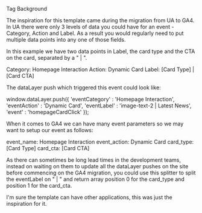 Tag Background

The inspiration for this template came during the migration from UA to GA4. In UA there were only 3 levels of data you could have for an event - Category, Action and Label. As a result you would regularly need to put multiple data points into any one of those fields.

In this example we have two data points in Label, the card type and the CTA on the card, separated by a " | ".

Category: Homepage Interaction
Action: Dynamic Card
Label: [Card Type] | [Card CTA]

The dataLayer push which triggered this event could look like: 

window.dataLayer.push({
	'eventCategory' : 'Homepage Interaction',
	'eventAction' : 'Dynamic Card',
	'eventLabel' : 'image-text-2 | Latest News',  
	'event' : 'homepageCardClick'
});

When it comes to GA4 we can have many event parameters so we may want to setup our event as follows:

event_name: Homepage Interaction
event_action: Dynamic Card
card_type: [Card Type]
card_cta: [Card CTA]

As there can sometimes be long lead times in the development teams, instead on waiting on them to update all the dataLayer pushes on the site before commencing on the GA4 migration, you could use this splitter to split the eventLabel on " | " and return array position 0 for the card_type and position 1 for the card_cta.

I'm sure the template can have other applications, this was just the inspiration for it.
